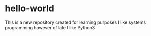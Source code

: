 # hello-world
This is a new repository created for learning purposes
I like systems programming
however of late I like Python3
